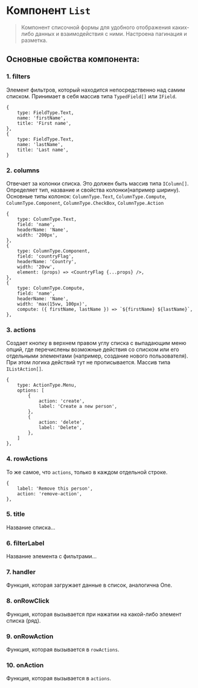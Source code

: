 # Компонент `List`

>  Компонент списочной формы для удобного отображения каких-либо данных и взаимодействия с ними. Настроена пагинация и разметка.

## Основные свойства компонента: 

### 1. filters

Элемент фильтров, который находится непосредственно над самим списком. Принимает в себя массив типа `TypedField[]` или `IField`. 

```tsx
{
    type: FieldType.Text,
    name: 'firstName',
    title: 'First name',
},
{
    type: FieldType.Text,
    name: 'lastName',
    title: 'Last name',
}
```

### 2. columns

Отвечает за колонки списка. Это должен быть массив типа `IColumn[]`. Определяет тип, название и свойства колонки(например ширину). Основные типы колонок: `ColumnType.Text`, `ColumnType.Compute`, `ColumnType.Component`, `ColumnType.CheckBox`, `ColumnType.Action` 

```tsx
{
    type: ColumnType.Text,
    field: 'name',
    headerName: 'Name',
    width: '200px',
},
{
    type: ColumnType.Component,
    field: 'countryFlag',
    headerName: 'Country',
    width: '20vw',
    element: (props) => <CountryFlag {...props} />,
},
{
    type: ColumnType.Compute,
    field: 'name',
    headerName: 'Name',
    width: 'max(15vw, 100px)',
    compute: ({ firstName, lastName }) => `${firstName} ${lastName}`,  
},
```

### 3. actions

Создает кнопку в верхнем правом углу списка с выпадающим меню опций, где перечислены возможные действия со списком или его отдельными элементами (например, создание нового пользователя). При этом логика действий тут не прописывается. Массив типа `IListAction[]`.

```tsx
{
    type: ActionType.Menu,
    options: [
        {
            action: 'create',
            label: 'Create a new person',
        },
        {
            action: 'delete',
            label: 'Delete',
        },
    ]
},
```

### 4. rowActions

То же самое, что `actions`, только в каждом отдельной строке. 

```tsx
{
    label: 'Remove this person',
    action: 'remove-action',
},
```

### 5. title

Название списка...

### 6. filterLabel

Название элемента с фильтрами...

### 7. handler

Функция, которая загружает данные в список, аналогична One.

### 8. onRowClick

Функция, которая вызывается при нажатии на какой-либо элемент списка (ряд).

### 9. onRowAction

Функция, которая вызывается в `rowActions`.

### 10. onAction

Функция, которая вызывается в `actions`.

